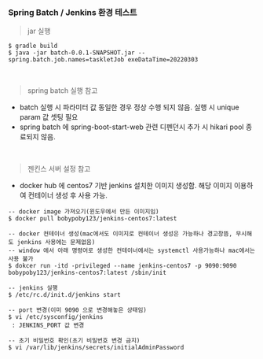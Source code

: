 
### Spring Batch / Jenkins 환경 테스트

> jar 실행

```
$ gradle build
$ java -jar batch-0.0.1-SNAPSHOT.jar --spring.batch.job.names=taskletJob exeDataTime=20220303
```

<br>

> spring batch 실행 참고

* batch 실행 시 파라미터 값 동일한 경우 정상 수행 되지 않음. 실행 시 unique param 값 셋팅 필요
* spring batch 에 spring-boot-start-web 관련 디펜던시 추가 시 hikari pool 종료되지 않음.

<br>

> 젠킨스 서버 설정 참고

* docker hub 에 centos7 기반 jenkins 설치한 이미지 생성함. 해당 이미지 이용하여 컨테이너 생성 후 사용 가능.

```
-- docker image 가져오기(윈도우에서 만든 이미지임)
$ docker pull bobypoby123/jenkins-centos7:latest

-- docker 컨테이너 생성(mac에서도 이미지로 컨테이너 생성은 가능하나 경고창뜸, 무시해도 jenkins 사용에는 문제없음)
-- window 에서 아래 명령어로 생성한 컨테이너에서는 systemctl 사용가능하나 mac에서는 사용 불가
$ dokcer run -itd -privileged --name jenkins-centos7 -p 9090:9090 bobypoby123/jenkins-centos7:latest /sbin/init

-- jenkins 실행
$ /etc/rc.d/init.d/jenkins start

-- port 변경(이미 9090 으로 변경해놓은 상태임)
$ vi /etc/sysconfig/jenkins
 : JENKINS_PORT 값 변경
 
-- 초기 비밀번호 확인(초기 비밀번호 변경 금지)
$ vi /var/lib/jenkins/secrets/initialAdminPassword

```